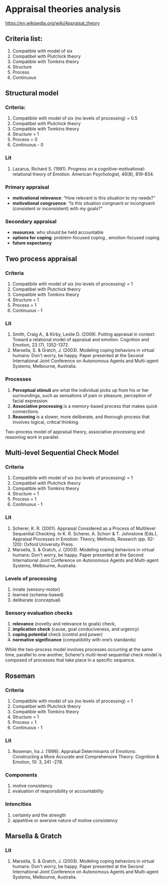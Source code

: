 # Appraisal theories analysis

https://en.wikipedia.org/wiki/Appraisal_theory

## Criteria list:

1. Compatible with model of six
1. Compatibel with Plutchick theory 
1. Compatible with Tomkins theory
1. Structure
1. Process 
1. Continuous

## Structural model

### Criteria:

1. Compatibile with model of six (no levels of processing) = 0.5
1. Compatibel with Plutchick theory 
1. Compatible with Tomkins theory
1. Structure = 1
1. Process = 0
1. Continuous - 0 

### Lit

1. Lazarus, Richard S. (1991). Progress on a cognitive-motivational-relational theory of Emotion. American Psychologist, 46(8), 819-834.

### Primary appraisal

* **motivational relevance**: “How relevant is this situation to my needs?”
* **motivational congruence**: “Is this situation congruent or incongruent (consistent or inconsistent) with my goals?”

### Secondary appraisal

* **resources**: who should be held accountable
* **options for coping**: problem-focused coping , emotion-focused coping
* **future expectancy**

## Two process appraisal

### Criteria

1. Compatibile with model of six (no levels of processing) = 1
1. Compatibel with Plutchick theory 
1. Compatible with Tomkins theory
1. Structure = 1
1. Process = 1
1. Continuous - 1

### Lit

1. Smith, Craig A., & Kirby, Leslie D. (2009). Putting appraisal in context: Toward a relational model of appraisal and emotion. Cognition and Emotion, 23 (7), 1352-1372.
1. Marsella, S. & Gratch, J. (2003). Modeling coping behaviors in virtual humans: Don't worry, be happy. Paper presented at the Second International Joint Conference on Autonomous Agents and Multi-agent Systems, Melbourne, Australia.


### Processes

1. **Perceptual stimuli** are what the individual picks up from his or her surroundings, such as sensations of pain or pleasure, perception of facial expression
1. **Associative processing** is a memory-based process that makes quick connections.
1. **Reasoning** is a slower, more deliberate, and thorough process that involves logical, critical thinking.

Two-process model of appraisal theory, associative processing and reasoning work in parallel.

##  Multi-level Sequential Check Model

### Criteria

1. Compatibile with model of six (no levels of processing) = 1
1. Compatibel with Plutchick theory 
1. Compatible with Tomkins theory
1. Structure = 1
1. Process = 1
1. Continuous - 1

### Lit
1. Scherer, K. R. (2001). Appraisal Considered as a Process of Multilevel Sequential Checking. In K. R. Scherer, A. Schorr & T. Johnstone (Eds.), Appraisal Processes in Emotion: Theory, Methods, Research (pp. 92-120): Oxford University Press.
1.  Marsella, S. & Gratch, J. (2003). Modeling coping behaviors in virtual humans: Don't worry, be happy. Paper presented at the Second International Joint Conference on Autonomous Agents and Multi-agent Systems, Melbourne, Australia.

### Levels of processing

1. innate (sensory-motor)
1. learned (schema-based)
1. deliberate (conceptual)


### Sensory evaluation checks

1. **relevance** (novelty and relevance to goals) check, 
2. **implication check** (cause, goal conduciveness, and urgency)
3. **coping potential** check (control and power)
4. **normative significance** (compatibility with one’s standards) 

While the two-process model involves processes occurring at the same time, parallel to one another, Scherer’s multi-level sequential check model is composed of processes that take place in a specific sequence.

## Roseman

### Criteria

1. Compatibile with model of six (no levels of processing) = 1
1. Compatibel with Plutchick theory 
1. Compatible with Tomkins theory
1. Structure = 1
1. Process = 1
1. Continuous - 1

### Lit

1. Roseman, Ira J. (1996). Appraisal Determinants of Emotions: Constructing a More Accurate and Comprehensive Theory. Cognition & Emotion, 10: 3, 241 -278.

### Components

1. motive consistency
1. evaluation of responsibility or accountability

### Intencities

1. certainty and the strength
1. appetitive or aversive nature of motive consistency

## Marsella & Gratch

### Lit

1. Marsella, S. & Gratch, J. (2003). Modeling coping behaviors in virtual humans: Don't worry, be happy. Paper presented at the Second International Joint Conference on Autonomous Agents and Multi-agent Systems, Melbourne, Australia.
